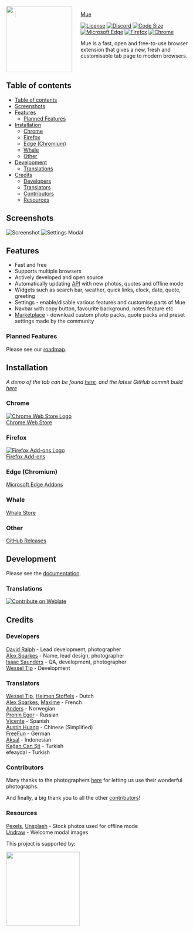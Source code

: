 <img src="assets/logo.png" align="left" width="180px" height="180px"/>
<img align="left" width="0" height="192px" hspace="10"/>

> <a href="https://muetab.com/">Mue</a>

[![License](https://img.shields.io/badge/license-BSD%203-blue?style=flat-square)](/LICENSE) [![Discord](https://img.shields.io/discord/659129207208804381?label=discord&color=7289DA&style=flat-square)](https://discord.gg/zv8C9F8) [![Code Size](https://img.shields.io/github/languages/code-size/mue/mue?color=green&label=size&style=flat-square)]()
<br>
[![Microsoft Edge](https://img.shields.io/badge/dynamic/json?style=flat-square&label=microsoft%20edge&query=%24.version&url=https%3A%2F%2Fmicrosoftedge.microsoft.com%2Faddons%2Fgetproductdetailsbycrxid%2Faepnglgjfokepefimhbnibfjekidhmja)](https://microsoftedge.microsoft.com/addons/detail/aepnglgjfokepefimhbnibfjekidhmja) [![Firefox](https://img.shields.io/amo/v/mue?label=firefox&style=flat-square)](https://addons.mozilla.org/firefox/addon/mue) [![Chrome](https://img.shields.io/chrome-web-store/v/bngmbednanpcfochchhgbkookpiaiaid?label=chrome&style=flat-square)](https://chrome.google.com/webstore/detail/mue/bngmbednanpcfochchhgbkookpiaiaid)

Mue is a fast, open and free-to-use browser extension that gives a new, fresh and customisable tab page to modern browsers.

<br>

## Table of contents
- [Table of contents](#table-of-contents)
- [Screenshots](#screenshots)
- [Features](#features)
  - [Planned Features](#planned-features)
- [Installation](#installation)
  - [Chrome](#chrome)
  - [Firefox](#firefox)
  - [Edge (Chromium)](#edge-chromium)
  - [Whale](#whale)
  - [Other](#other)
- [Development](#development)
  - [Translations](#translations)
- [Credits](#credits)
  - [Developers](#developers)
  - [Translators](#translators)
  - [Contributors](#contributors)
  - [Resources](#resources)

## Screenshots

![Screenshot](assets/screenshot.webp)
![Settings Modal](assets/screenshot2.webp)

## Features

- Fast and free
- Supports multiple browsers
- Actively developed and open source
- Automatically updating [API](https://github.com/mue/api) with new photos, quotes and offline mode
- Widgets such as search bar, weather, quick links, clock, date, quote, greeting
- Settings - enable/disable various features and customise parts of Mue
- Navbar with copy button, favourite background, notes feature etc
- [Marketplace](https://github.com/mue/marketplace) - download custom photo packs, quote packs and preset settings made by the community

### Planned Features

Please see our [roadmap](https://trello.com/b/w7zhS7Hi/mue-50).

## Installation

_A demo of the tab can be found [here](https://demo.muetab.com), and the latest GitHub commit build [here](https://mue.vercel.app)_

### Chrome

[![Chrome Web Store Logo](assets/chrome.png)](https://chrome.google.com/webstore/detail/mue/bngmbednanpcfochchhgbkookpiaiaid)
<br>
[Chrome Web Store](https://chrome.google.com/webstore/detail/mue/bngmbednanpcfochchhgbkookpiaiaid)

### Firefox

[![Firefox Add-ons Logo](assets/firefox.png)](https://addons.mozilla.org/firefox/addon/mue)
<br>
[Firefox Add-ons](https://addons.mozilla.org/firefox/addon/mue)

### Edge (Chromium)

[Microsoft Edge Addons](https://microsoftedge.microsoft.com/addons/detail/aepnglgjfokepefimhbnibfjekidhmja)

### Whale

[Whale Store](https://store.whale.naver.com/detail/ecllekeilcmicbfkkiknfdddbogibbnc)

### Other

[GitHub Releases](https://github.com/mue/mue/releases)

## Development

Please see the [documentation](https://docs.muetab.com/development#mue-tab).

### Translations

[![Contribute on Weblate](https://hosted.weblate.org/widgets/mue/-/open-graph.png)](https://hosted.weblate.org/engage/mue/)

## Credits

### Developers

[David Ralph](https://github.com/davidcralph) - Lead development, photographer <br/>
[Alex Sparkes](https://github.com/alexsparkes) - Name, lead design, photographer <br/>
[Isaac Saunders](https://github.com/eartharoid) - QA, development, photographer <br/>
[Wessel Tip](https://github.com/Wessel) - Development <br/>

### Translators

[Wessel Tip](https://github.com/Wessel), [Heimen Stoffels](https://github.com/Vistaus) - Dutch <br/>
[Alex Sparkes](https://github.com/alexsparkes), [Maxime](https://github.com/exiam) - French <br/>
[Anders](https://github.com/FuryingFox) - Norwegian <br/>
[Pronin Egor](https://github.com/MrZillaGold) - Russian <br/>
[Vicente](https://github.com/Vicente015) - Spanish <br/>
[Austin Huang](https://github.com/austinhuang0131) - Chinese (Simplified) <br/>
[FreeFun](https://github.com/xXFreeFunXx) - German <br/>
[Aksal](https://github.com/aksalsf) - Indonesian <br/>
[Kağan Can Şit](https://github.com/KaganCanSit) - Turkish <br/>
efeaydal - Turkish <br/>
### Contributors

Many thanks to the photographers [here](https://api.muetab.com/images/photographers) for letting us use their wonderful photographs.

And finally, a big thank you to all the other [contributors](https://github.com/mue/mue/graphs/contributors)!

### Resources

[Pexels](https://pexels.com), [Unsplash](https://unsplash.com) - Stock photos used for offline mode <br/>
[Undraw](https://undraw.co) - Welcome modal images

<p>This project is supported by:</p>
<p>
  <a href="https://www.digitalocean.com/">
    <img src="https://opensource.nyc3.cdn.digitaloceanspaces.com/attribution/assets/SVG/DO_Logo_horizontal_blue.svg" width="201px">
  </a>
</p>
